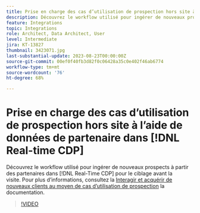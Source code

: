 ```yaml
---
title: Prise en charge des cas d’utilisation de prospection hors site à l’aide de données de partenaire dans [!DNL Real-time CDP]
description: Découvrez le workflow utilisé pour ingérer de nouveaux prospects à partir des partenaires dans  [!DNL Real-Time CDP]  pour le ciblage avant la visite. 
feature: Integrations
topic: Integrations
role: Architect, Data Architect, User
level: Intermediate
jira: KT-13827
thumbnail: 3423071.jpg
last-substantial-update: 2023-08-23T00:00:00Z
source-git-commit: 00ef0f40fb3d82f0c06428a35c0e402f46ab6774
workflow-type: tm+mt
source-wordcount: '76'
ht-degree: 68%

---
```


# Prise en charge des cas d’utilisation de prospection hors site à l’aide de données de partenaire dans [!DNL Real-time CDP]

Découvrez le workflow utilisé pour ingérer de nouveaux prospects à partir des partenaires dans [!DNL Real-Time CDP] pour le ciblage avant la visite. Pour plus d’informations, consultez la [Interagir et acquérir de nouveaux clients au moyen de cas d’utilisation de prospection](https://experienceleague.adobe.com/docs/experience-platform/rtcdp/use-cases/partner-data/prospecting.html) la documentation.

>[!VIDEO](https://video.tv.adobe.com/v/3423071/?learn=on)
